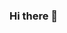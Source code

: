 ### Hi there 👋

<!--
**cemyaylagul/cemyaylagul** is a ✨ _special_ ✨ repository because its `README.md` (this file) appears on your GitHub profile.

Here are some ideas to get you started:

- 🔭 I’m currently working on ... HTML ,CSS , Javascript
- 🌱 I’m currently learning ... PHP , Laravel
- 👯 I’m looking to collaborate on ...
- 🤔 I’m looking for help with ... Flutter  
- 💬 Ask me about ... cem.yaylagul@outlook.com.tr 
- 📫 How to reach me: ... cem.yaylagul@outlook.com.tr 
- 😄 Pronouns: ... her
- ⚡ Fun fact: ...
-->
